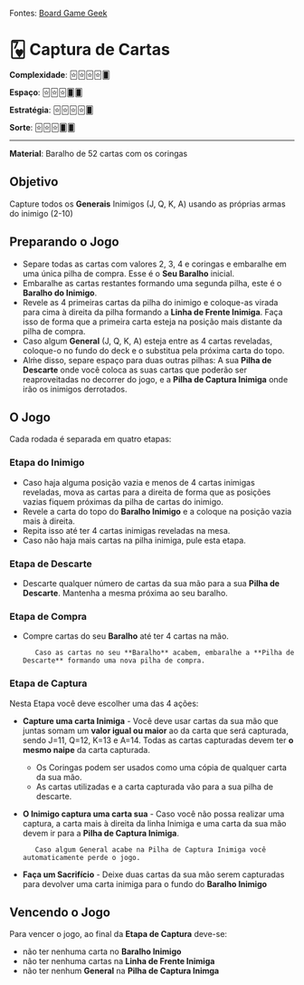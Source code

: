 Fontes: [Board Game Geek](https://boardgamegeek.com/boardgame/264566/card-capture)


# 🂷 Captura de Cartas


**Complexidade**: 🃟🃟🃟🃟🂠

**Espaço**: 🃟🃟🃟🂠🂠

**Estratégia**: 🃟🃟🃟🃟🂠

**Sorte**: 🃟🃟🃟🂠🂠 

---

**Material**: Baralho de 52 cartas com os coringas


## Objetivo

Capture todos os **Generais** Inimigos (J, Q, K, A) usando as próprias armas do inimigo (2-10)

## Preparando o Jogo

- Separe todas as cartas com valores 2, 3, 4 e coringas e embaralhe em uma única pilha de compra. Esse é o **Seu Baralho** inicial.
- Embaralhe as cartas restantes formando uma segunda pilha, este é o **Baralho do Inimigo**.
- Revele as 4 primeiras cartas da pilha do inimigo e coloque-as virada para cima à direita da pilha formando a **Linha de Frente Inimiga**. Faça isso de forma que a primeira carta esteja na posição mais distante da pilha de compra.
- Caso algum **General** (J, Q, K, A) esteja entre as 4 cartas reveladas, coloque-o no fundo do deck e o substitua pela próxima carta do topo.
- Alḿe disso, separe espaço para duas outras pilhas: A sua **Pilha de Descarte** onde você coloca as suas cartas que poderão ser reaproveitadas no decorrer do jogo, e a **Pilha de Captura Inimiga** onde irão os inimigos derrotados.

## O Jogo

Cada rodada é separada em quatro etapas:

### Etapa do Inimigo 

- Caso haja alguma posição vazia e menos de 4 cartas inimigas reveladas, mova as cartas para a direita de forma que as posições vazias fiquem próximas da pilha de cartas do inimigo.
- Revele a carta do topo do **Baralho Inimigo** e a coloque na posição vazia mais à direita.
- Repita isso até ter 4 cartas inimigas reveladas na mesa.
- Caso não haja mais cartas na pilha inimiga, pule esta etapa.

### Etapa de Descarte

- Descarte qualquer número de cartas da sua mão para a sua **Pilha de Descarte**. Mantenha a mesma próxima ao seu baralho.

### Etapa de Compra

- Compre cartas do seu **Baralho** até ter 4 cartas na mão.
    
         Caso as cartas no seu **Baralho** acabem, embaralhe a **Pilha de Descarte** formando uma nova pilha de compra.

### Etapa de Captura

Nesta Etapa você deve escolher uma das 4 ações:

- **Capture uma carta Inimiga** - Você deve usar cartas da sua mão que juntas somam um **valor igual ou maior** ao da carta que será capturada, sendo J=11, Q=12, K=13 e A=14. Todas as cartas capturadas devem ter **o mesmo naipe** da carta capturada. 
    - Os Coringas podem ser usados como uma cópia de qualquer carta da sua mão. 
    - As cartas utilizadas e a carta capturada vão para a sua pilha de descarte.
- **O Inimigo captura uma carta sua** - Caso você não possa realizar uma captura, a carta mais à direita da linha Inimiga e uma carta da sua mão devem ir para a **Pilha de Captura Inimiga**.
        
         Caso algum General acabe na Pilha de Captura Inimiga você automaticamente perde o jogo.

- **Faça um Sacrifício** - Deixe duas cartas da sua mão serem capturadas para devolver uma carta inimiga para o fundo do **Baralho Inimigo**

## Vencendo o Jogo

Para vencer o jogo, ao final da **Etapa de Captura** deve-se:
- não ter nenhuma carta no **Baralho Inimigo**
- não ter nenhuma cartas na **Linha de Frente Inimiga**
- não ter nenhum **General** na **Pilha de Captura Inimga**